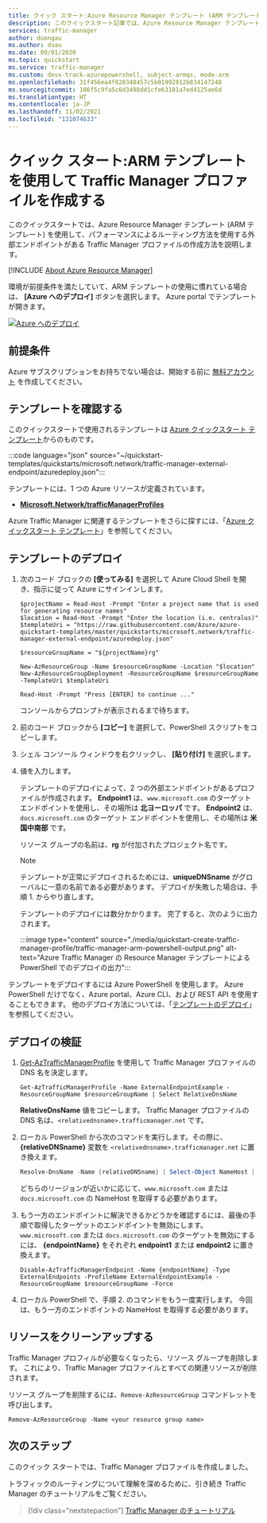 ```yaml
---
title: クイック スタート:Azure Resource Manager テンプレート (ARM テンプレート) を使用して Traffic Manager を作成する
description: このクイックスタート記事では、Azure Resource Manager テンプレート (ARM テンプレート) を使用して Azure Traffic Manager プロファイルを作成する方法を説明します。
services: traffic-manager
author: duongau
ms.author: duau
ms.date: 09/01/2020
ms.topic: quickstart
ms.service: traffic-manager
ms.custom: devx-track-azurepowershell, subject-armqs, mode-arm
ms.openlocfilehash: 31f456ea4f828348457c5b01992812b834147248
ms.sourcegitcommit: 106f5c9fa5c6d3498dd1cfe63181a7ed4125ae6d
ms.translationtype: HT
ms.contentlocale: ja-JP
ms.lasthandoff: 11/02/2021
ms.locfileid: "131074633"
---
```

# <a name="quickstart-create-a-traffic-manager-profile-using-an-arm-template"></a>クイック スタート:ARM テンプレートを使用して Traffic Manager プロファイルを作成する

このクイックスタートでは、Azure Resource Manager テンプレート (ARM テンプレート) を使用して、パフォーマンスによるルーティング方法を使用する外部エンドポイントがある Traffic Manager プロファイルの作成方法を説明します。

[!INCLUDE [About Azure Resource Manager](../../includes/resource-manager-quickstart-introduction.md)]

環境が前提条件を満たしていて、ARM テンプレートの使用に慣れている場合は、 **[Azure へのデプロイ]** ボタンを選択します。 Azure portal でテンプレートが開きます。

[![Azure へのデプロイ](../media/template-deployments/deploy-to-azure.svg)](https://portal.azure.com/#create/Microsoft.Template/uri/https%3A%2F%2Fraw.githubusercontent.com%2FAzure%2Fazure-quickstart-templates%2Fmaster%2Fquickstarts%2Fmicrosoft.network%2Ftraffic-manager-external-endpoint%2Fazuredeploy.json)

## <a name="prerequisites"></a>前提条件

Azure サブスクリプションをお持ちでない場合は、開始する前に [無料アカウント](https://azure.microsoft.com/free/?WT.mc_id=A261C142F) を作成してください。

## <a name="review-the-template"></a>テンプレートを確認する

このクイックスタートで使用されるテンプレートは [Azure クイックスタート テンプレート](https://azure.microsoft.com/resources/templates/traffic-manager-external-endpoint)からのものです。

:::code language="json" source="~/quickstart-templates/quickstarts/microsoft.network/traffic-manager-external-endpoint/azuredeploy.json":::

テンプレートには、1 つの Azure リソースが定義されています。

* [**Microsoft.Network/trafficManagerProfiles**](/azure/templates/microsoft.network/trafficmanagerprofiles)

Azure Traffic Manager に関連するテンプレートをさらに探すには、「[Azure クイックスタート テンプレート](https://azure.microsoft.com/resources/templates/?resourceType=Microsoft.Network&pageNumber=1&sort=Popular)」を参照してください。

## <a name="deploy-the-template"></a>テンプレートのデプロイ

1. 次のコード ブロックの **[使ってみる]** を選択して Azure Cloud Shell を開き、指示に従って Azure にサインインします。

    ```azurepowershell-interactive
    $projectName = Read-Host -Prompt "Enter a project name that is used for generating resource names"
    $location = Read-Host -Prompt "Enter the location (i.e. centralus)"
    $templateUri = "https://raw.githubusercontent.com/Azure/azure-quickstart-templates/master/quickstarts/microsoft.network/traffic-manager-external-endpoint/azuredeploy.json"

    $resourceGroupName = "${projectName}rg"

    New-AzResourceGroup -Name $resourceGroupName -Location "$location"
    New-AzResourceGroupDeployment -ResourceGroupName $resourceGroupName -TemplateUri $templateUri

    Read-Host -Prompt "Press [ENTER] to continue ..."
    ```

    コンソールからプロンプトが表示されるまで待ちます。

1. 前のコード ブロックから **[コピー]** を選択して、PowerShell スクリプトをコピーします。

1. シェル コンソール ウィンドウを右クリックし、 **[貼り付け]** を選択します。

1. 値を入力します。

    テンプレートのデプロイによって、2 つの外部エンドポイントがあるプロファイルが作成されます。 **Endpoint1** は、`www.microsoft.com` のターゲット エンドポイントを使用し、その場所は **北ヨーロッパ** です。 **Endpoint2** は、`docs.microsoft.com` のターゲット エンドポイントを使用し、その場所は **米国中南部** です。

    リソース グループの名前は、**rg** が付加されたプロジェクト名です。

    > [!NOTE]
    > テンプレートが正常にデプロイされるためには、**uniqueDNSname** がグローバルに一意の名前である必要があります。 デプロイが失敗した場合は、手順 1. からやり直します。

    テンプレートのデプロイには数分かかります。 完了すると、次のように出力されます。

    :::image type="content" source="./media/quickstart-create-traffic-manager-profile/traffic-manager-arm-powershell-output.png" alt-text="Azure Traffic Manager の Resource Manager テンプレートによる PowerShell でのデプロイの出力":::

テンプレートをデプロイするには Azure PowerShell を使用します。 Azure PowerShell だけでなく、Azure portal、Azure CLI、および REST API を使用することもできます。 他のデプロイ方法については、「[テンプレートのデプロイ](../azure-resource-manager/templates/deploy-portal.md)」を参照してください。

## <a name="validate-the-deployment"></a>デプロイの検証

1. [Get-AzTrafficManagerProfile](/powershell/module/az.trafficmanager/get-aztrafficmanagerprofile) を使用して Traffic Manager プロファイルの DNS 名を決定します。

    ```azurepowershell-interactive
    Get-AzTrafficManagerProfile -Name ExternalEndpointExample -ResourceGroupName $resourceGroupName | Select RelativeDnsName
    ```

    **RelativeDnsName** 値をコピーします。 Traffic Manager プロファイルの DNS 名は、`<relativednsname>.trafficmanager.net` です。

1. ローカル PowerShell から次のコマンドを実行します。その際に、 **{relativeDNSname}** 変数を `<relativednsname>.trafficmanager.net` に置き換えます。

    ```powershell
    Resolve-DnsName -Name {relativeDNSname} | Select-Object NameHost | Select -First 1
    ```

    どちらのリージョンが近いかに応じて、`www.microsoft.com` または `docs.microsoft.com` の NameHost を取得する必要があります。

1. もう一方のエンドポイントに解決できるかどうかを確認するには、最後の手順で取得したターゲットのエンドポイントを無効にします。 `www.microsoft.com` または `docs.microsoft.com` のターゲットを無効にするには、 **{endpointName}** をそれぞれ **endpoint1** または **endpoint2** に置き換えます。

    ```azurepowershell-interactive
    Disable-AzTrafficManagerEndpoint -Name {endpointName} -Type ExternalEndpoints -ProfileName ExternalEndpointExample -ResourceGroupName $resourceGroupName -Force
    ```

1. ローカル PowerShell で、手順 2. のコマンドをもう一度実行します。 今回は、もう一方のエンドポイントの NameHost を取得する必要があります。

## <a name="clean-up-resources"></a>リソースをクリーンアップする

Traffic Manager プロフィルが必要なくなったら、リソース グループを削除します。 これにより、Traffic Manager プロファイルとすべての関連リソースが削除されます。

リソース グループを削除するには、`Remove-AzResourceGroup` コマンドレットを呼び出します。

```azurepowershell-interactive
Remove-AzResourceGroup -Name <your resource group name>
```

## <a name="next-steps"></a>次のステップ

このクイック スタートでは、Traffic Manager プロファイルを作成しました。

トラフィックのルーティングについて理解を深めるために、引き続き Traffic Manager のチュートリアルをご覧ください。

> [!div class="nextstepaction"]
> [Traffic Manager のチュートリアル](tutorial-traffic-manager-improve-website-response.md)

